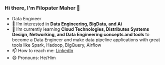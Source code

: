 ### Hi there, I'm Filopater Maher 👋
- Data Engineer
- 👀 I’m interested in **Data Engineering, BigData, and Ai**
- 🌱 I’m currently learning **Cloud Technologies, Distributes Systems Design, Networking, and Data Engineering concepts and tools** to become a Data Engineer and make data pipeline applications with great tools like Spark, Hadoop, BigQuery, Airflow
- 📫 How to reach me: [LinkedIn](https://www.linkedin.com/in/filo1)
- 😄 Pronouns: He/Him
<!---
FilopaterMaher/FilopaterMaher is a ✨ special ✨ repository because its `README.md` (this file) appears on your GitHub profile.
You can click the Preview link to take a look at your changes.
--->

